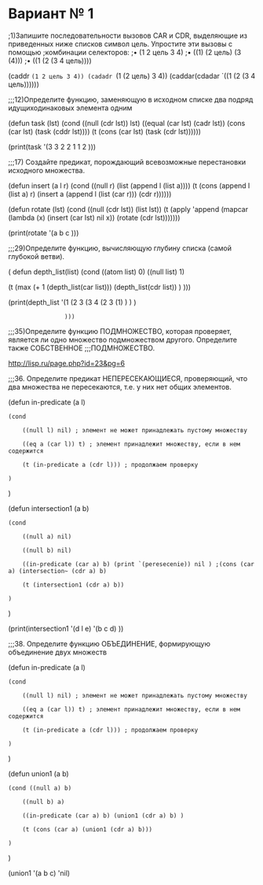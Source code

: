 # Вариант № 1

;1)Запишите последовательности вызовов CAR и CDR, выделяющие из приведенных ниже списков символ цель. Упростите эти вызовы с помощью ;комбинации селекторов:
;• (1 2 цель 3 4)
;• ((1) (2 цель) (3 (4)))
;• ((1 (2 (3 4 цель))))

(caddr `(1 2 цель 3 4))
(cadadr `(1 (2 цель) 3 4))
(caddar(cdadar `((1 (2 (3 4 цель))))))


;;;12)Определите функцию, заменяющую в исходном списке два подряд идущиходинаковых элемента одним

(defun task (lst)
 (cond ((null (cdr lst)) lst)
       ((equal (car lst) (cadr lst)) (cons (car lst) (task (cddr lst))))
       (t (cons (car lst) (task (cdr lst))))))

(print(task '(3 3 2 2 1 1 2 )))




;;;17) Создайте предикат, порождающий всевозможные перестановки исходного множества.

(defun insert (a l r)
  (cond ((null r) (list (append l (list a))))
     (t (cons (append l (list a) r) (insert a (append l (list (car r))) (cdr r))))))
 
 
(defun rotate (lst)
  (cond ((null (cdr lst)) (list lst))
     (t (apply 'append (mapcar (lambda (x) (insert (car lst) nil x)) (rotate (cdr lst)))))))


(print(rotate '(a b c )))


;;;29)Определите функцию, вычисляющую глубину списка (самой глубокой ветви).

(   defun depth_list(list)
(cond
((atom list) 0)
((null list) 1)
 
(t 
  (max
       (+ 1 (depth_list(car list)))
        (depth_list(cdr list))
   )
)))

(print(depth_list '(1 
                        (2 3 
                           (3 4 
                              (2 3 
                                  (1)
                              )
                           )
                        )
                    
                    )))



;;;35)Определите функцию ПОДМНОЖЕСТВО, которая проверяет, является ли одно множество подмножеством другого. Определите также СОБСТВЕННОЕ ;;;ПОДМНОЖЕСТВО.

http://lisp.ru/page.php?id=23&pg=6

;;;36. Определите предикат НЕПЕРЕСЕКАЮЩИЕСЯ, проверяющий, что два множества не пересекаются, т.е. у них нет общих элементов.

(defun in-predicate (a l)

    (cond

        ((null l) nil) ; элемент не может принадлежать пустому множеству

        ((eq a (car l)) t) ; элемент принадлежит множеству, если в нем содержится

        (t (in-predicate a (cdr l))) ; продолжаем проверку

    )

)

(defun intersection1 (a b)

    (cond

        ((null a) nil)

        ((null b) nil)

        ((in-predicate (car a) b) (print `(peresecenie)) nil ) ;(cons (car a) (intersection~ (cdr a) b)

        (t (intersection1 (cdr a) b))

    )

)

(print(intersection1 '(d l e) '(b c d) ))


;;;38. Определите функцию ОБЪЕДИНЕНИЕ, формирующую объединение двух множеств


(defun in-predicate (a l)

    (cond

        ((null l) nil) ; элемент не может принадлежать пустому множеству

        ((eq a (car l)) t) ; элемент принадлежит множеству, если в нем содержится

        (t (in-predicate a (cdr l))) ; продолжаем проверку

    )

)

(defun union1 (a b)

    (cond ((null a) b)

        ((null b) a)

        ((in-predicate (car a) b) (union1 (cdr a) b) )

        (t (cons (car a) (union1 (cdr a) b)))

    )

)

 (union1 '(a b c) 'nil)


